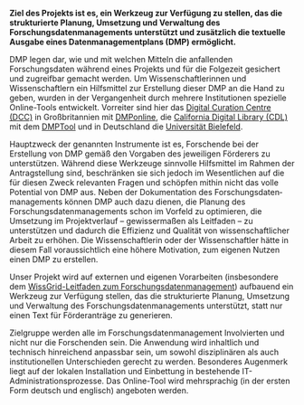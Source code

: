 **Ziel des Projekts ist es, ein Werkzeug zur Verfügung zu stellen, das die strukturierte Planung, Umsetzung und Verwaltung des Forschungsdatenmanagements unterstützt und zusätzlich die textuelle Ausgabe eines Datenmanagementplans (DMP) ermöglicht.**

DMP legen dar, wie und mit welchen Mitteln die anfallenden Forschungsdaten während eines Projekts und für die Folgezeit gesichert und zugreifbar gemacht werden. Um Wissenschaftlerinnen und Wissenschaftlern ein Hilfsmittel zur Erstellung dieser DMP an die Hand zu geben, wurden in der Vergangenheit durch mehrere Institutionen spezielle Online-Tools entwickelt. Vorreiter sind hier das [Digital Curation Centre (DCC)](http://www.dcc.ac.uk) in Großbritannien mit [DMPonline](https://dmponline.dcc.ac.uk), die [California Digital Library (CDL)](http://www.cdlib.org) mit dem [DMPTool](https://dmptool.org/) und in Deutschland die [Universität Bielefeld](https://data.uni-bielefeld.de/de/data-management-plan).

Hauptzweck der genannten Instrumente ist es, Forschende bei der Erstellung von DMP gemäß den Vorgaben des jeweiligen Förderers zu unterstützen. Während diese Werkzeuge sinnvolle Hilfsmittel im Rahmen der Antragstellung sind, beschränken sie sich jedoch im Wesentlichen auf die für diesen Zweck relevanten Fragen und schöpfen mithin nicht das volle Potential von DMP aus. Neben der Dokumentation des Forschungsdaten­manage­ments können DMP auch dazu dienen, die Planung des Forschungsdatenmanagements schon im Vorfeld zu optimieren, die Umsetzung im Projektverlauf – gewissermaßen als Leitfaden – zu unterstützen und dadurch die Effizienz und Qualität von wissenschaftlicher Arbeit zu erhöhen. Die Wissenschaftlerin oder der Wissenschaftler hätte in diesem Fall voraussichtlich eine höhere Moti­vation, zum eigenen Nutzen einen DMP zu erstellen.

Unser Projekt wird auf externen und eigenen Vorarbeiten (insbesondere dem [WissGrid-Leitfaden zum Forschungsdatenmanagement](http://www.wissgrid.de/publikationen/Leitfaden_Data-Management-WissGrid.pdf)) aufbauend ein Werkzeug zur Verfügung stellen, das die strukturierte Planung, Umsetzung und Verwaltung des For­schungs­datenmanagements unterstützt, statt nur einen Text für Förderanträge zu generieren.

Zielgruppe werden alle im Forschungsdatenmanagement Involvierten und nicht nur die For­schenden sein. Die Anwendung wird inhaltlich und technisch hinreichend anpassbar sein, um sowohl dis­zi­plinären als auch institutionellen Unterschieden gerecht zu werden. Besonderes Augenmerk liegt auf der lokalen Installation und Einbettung in bestehende IT-Administrationsprozesse. Das Online-Tool wird mehrsprachig (in der ersten Form deutsch und englisch) angeboten werden.
